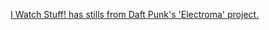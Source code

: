 ---
layout: post
wordpress_id: 123
wordpress_url: http://noesbueno.com/archives/123
date: '2006-05-11 21:43:44 -0500'
date_gmt: '2006-05-12 02:43:44 -0500'
body: |
  <p><a href="http://www.iwatchstuff.com/2006/05/daft_punks_electroma_stills.html">I Watch Stuff! has stills from Daft Punk's 'Electroma' project.</a></p>
---